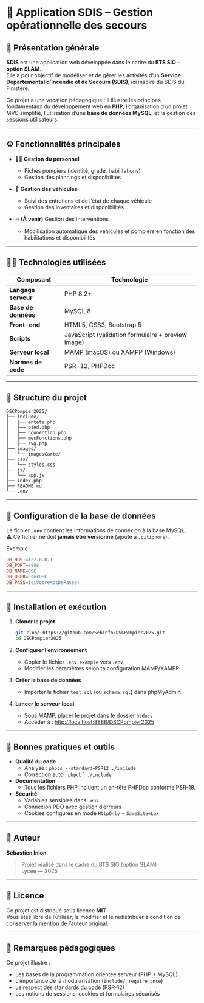 # 🚒 Application SDIS – Gestion opérationnelle des secours

## 🧭 Présentation générale

**SDIS** est une application web développée dans le cadre du **BTS SIO – option SLAM**.  
Elle a pour objectif de modéliser et de gérer les activités d’un **Service Départemental d’Incendie et de Secours (SDIS)**, ici inspiré du SDIS du Finistère.

Ce projet a une vocation pédagogique : il illustre les principes fondamentaux du développement web en **PHP**, l’organisation d’un projet MVC simplifié, l’utilisation d’une **base de données MySQL**, et la gestion des sessions utilisateurs.

---

## ⚙️ Fonctionnalités principales

- 👨‍🚒 **Gestion du personnel**
  - Fiches pompiers (identité, grade, habilitations)
  - Gestion des plannings et disponibilités

- 🚒 **Gestion des véhicules**
  - Suivi des entretiens et de l’état de chaque véhicule
  - Gestion des inventaires et disponibilités

- 🔥 **(À venir)** Gestion des interventions
  - Mobilisation automatique des véhicules et pompiers en fonction des habilitations et disponibilités

---

## 🧑‍💻 Technologies utilisées

| Composant | Technologie |
|------------|-------------|
| **Langage serveur** | PHP 8.2+ |
| **Base de données** | MySQL 8 |
| **Front-end** | HTML5, CSS3, Bootstrap 5 |
| **Scripts** | JavaScript (validation formulaire + preview image) |
| **Serveur local** | MAMP (macOS) ou XAMPP (Windows) |
| **Normes de code** | PSR-12, PHPDoc |

---

## 📂 Structure du projet

```
DSCPompier2025/
├── include/
│   ├── entete.php
│   ├── pied.php
│   ├── connection.php
│   ├── mesFonctions.php
│   ├── svg.php
├── images/
│   └── imagesCarte/
├── css/
│   └── styles.css
├── js/
│   └── app.js
├── index.php
├── README.md
└── .env
```

---

## 🔐 Configuration de la base de données

Le fichier **`.env`** contient les informations de connexion à la base MySQL.  
⚠️ Ce fichier ne doit **jamais être versionné** (ajouté à `.gitignore`).

Exemple :
```ini
DB_HOST=127.0.0.1
DB_PORT=8888
DB_NAME=DSC
DB_USER=userDSC
DB_PASS=IciVotreMotDePasse!
```

---

## 🚀 Installation et exécution

1. **Cloner le projet**
   ```bash
   git clone https://github.com/SebInfo/DSCPompier2025.git
   cd DSCPompier2025
   ```

2. **Configurer l’environnement**
   - Copier le fichier `.env.example` vers `.env`
   - Modifier les paramètres selon ta configuration MAMP/XAMPP

3. **Créer la base de données**
   - Importer le fichier `test.sql` (ou `schema.sql`) dans phpMyAdmin.

4. **Lancer le serveur local**
   - Sous MAMP, placer le projet dans le dossier `htdocs`
   - Accéder à : [http://localhost:8888/DSCPompier2025](http://localhost:8888/DSCPompier2025)

---

## 🧩 Bonnes pratiques et outils

- **Qualité du code**
  - Analyse : `phpcs --standard=PSR12 ./include`
  - Correction auto : `phpcbf ./include`
- **Documentation**
  - Tous les fichiers PHP incluent un en-tête PHPDoc conforme PSR-19.
- **Sécurité**
  - Variables sensibles dans `.env`
  - Connexion PDO avec gestion d’erreurs
  - Cookies configurés en mode `HttpOnly` + `SameSite=Lax`

---

## 👤 Auteur

**Sébastien Inion**  
> Projet réalisé dans le cadre du BTS SIO (option SLAM)  
> Lycée — 2025

---

## 📜 Licence

Ce projet est distribué sous licence **MIT**.  
Vous êtes libre de l’utiliser, le modifier et le redistribuer à condition de conserver la mention de l’auteur original.

---

## 🧠 Remarques pédagogiques

Ce projet illustre :
- Les bases de la programmation orientée serveur (PHP + MySQL)
- L’importance de la modularisation (`include/`, `require_once`)
- Le respect des standards du code (PSR-12)
- Les notions de sessions, cookies et formulaires sécurisés



